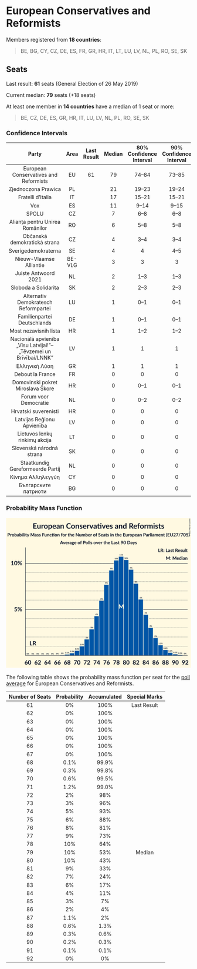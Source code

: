 # European Conservatives and Reformists

Members registered from **18 countries**:

> BE, BG, CY, CZ, DE, ES, FR, GR, HR, IT, LT, LU, LV, NL, PL, RO, SE, SK

## Seats

Last result: **61** seats (General Election of 26 May 2019)

Current median: **79** seats (+18 seats)

At least one member in **14 countries** have a median of 1 seat or more:

> BE, CZ, DE, ES, GR, HR, IT, LU, LV, NL, PL, RO, SE, SK

### Confidence Intervals

| Party | Area | Last Result | Median | 80% Confidence Interval | 90% Confidence Interval | 95% Confidence Interval | 99% Confidence Interval |
|:-----:|:----:|:-----------:|:------:|:-----------------------:|:-----------------------:|:-----------------------:|:-----------------------:|
| European Conservatives and Reformists | EU | 61 | 79 | 74–84 | 73–85 | 72–86 | 70–89 |
| Zjednoczona Prawica | PL | | 21 | 19–23 | 19–24 | 18–25 | 17–26 |
| Fratelli d’Italia | IT | | 17 | 15–21 | 15–21 | 14–21 | 14–21 |
| Vox | ES | | 11 | 9–14 | 9–15 | 9–15 | 8–16 |
| SPOLU | CZ | | 7 | 6–8 | 6–8 | 6–8 | 6–8 |
| Alianța pentru Unirea Românilor | RO | | 6 | 5–8 | 5–8 | 5–8 | 5–9 |
| Občanská demokratická strana | CZ | | 4 | 3–4 | 3–4 | 3–4 | 3–5 |
| Sverigedemokraterna | SE | | 4 | 4 | 4–5 | 4–5 | 3–5 |
| Nieuw-Vlaamse Alliantie | BE-VLG | | 3 | 3 | 3 | 3–4 | 3–4 |
| Juiste Antwoord 2021 | NL | | 2 | 1–3 | 1–3 | 1–3 | 1–3 |
| Sloboda a Solidarita | SK | | 2 | 2–3 | 2–3 | 2–3 | 2–3 |
| Alternativ Demokratesch Reformpartei | LU | | 1 | 0–1 | 0–1 | 0–1 | 0–1 |
| Familienpartei Deutschlands | DE | | 1 | 0–1 | 0–1 | 0–1 | 0–1 |
| Most nezavisnih lista | HR | | 1 | 1–2 | 1–2 | 1–2 | 1–2 |
| Nacionālā apvienība „Visu Latvijai!”–„Tēvzemei un Brīvībai/LNNK” | LV | | 1 | 1 | 1 | 1 | 1–2 |
| Ελληνική Λύση | GR | | 1 | 1 | 1 | 1 | 0–2 |
| Debout la France | FR | | 0 | 0 | 0 | 0 | 0 |
| Domovinski pokret Miroslava Škore | HR | | 0 | 0–1 | 0–1 | 0–1 | 0–1 |
| Forum voor Democratie | NL | | 0 | 0–2 | 0–2 | 0–2 | 0–2 |
| Hrvatski suverenisti | HR | | 0 | 0 | 0 | 0 | 0 |
| Latvijas Reģionu Apvienība | LV | | 0 | 0 | 0 | 0 | 0 |
| Lietuvos lenkų rinkimų akcija | LT | | 0 | 0 | 0 | 0 | 0–1 |
| Slovenská národná strana | SK | | 0 | 0 | 0 | 0 | 0–1 |
| Staatkundig Gereformeerde Partij | NL | | 0 | 0 | 0 | 0–1 | 0–1 |
| Κίνημα Αλληλεγγύη | CY | | 0 | 0 | 0 | 0 | 0 |
| Българските патриоти | BG | | 0 | 0 | 0 | 0 | 0 |

### Probability Mass Function

![Graph with seats probability mass function not yet produced](average-2022-04-30-seats-pmf-europeanconservativesandreformists.png "Seats Probability Mass Function")

The following table shows the probability mass function per seat for the [poll average](average-2022-04-30.html) for European Conservatives and Reformists.

| Number of Seats | Probability | Accumulated | Special Marks |
|:---------------:|:-----------:|:-----------:|:-------------:|
| 61 | 0% | 100% | Last Result |
| 62 | 0% | 100% |  |
| 63 | 0% | 100% |  |
| 64 | 0% | 100% |  |
| 65 | 0% | 100% |  |
| 66 | 0% | 100% |  |
| 67 | 0% | 100% |  |
| 68 | 0.1% | 99.9% |  |
| 69 | 0.3% | 99.8% |  |
| 70 | 0.6% | 99.5% |  |
| 71 | 1.2% | 99.0% |  |
| 72 | 2% | 98% |  |
| 73 | 3% | 96% |  |
| 74 | 5% | 93% |  |
| 75 | 6% | 88% |  |
| 76 | 8% | 81% |  |
| 77 | 9% | 73% |  |
| 78 | 10% | 64% |  |
| 79 | 10% | 53% | Median |
| 80 | 10% | 43% |  |
| 81 | 9% | 33% |  |
| 82 | 7% | 24% |  |
| 83 | 6% | 17% |  |
| 84 | 4% | 11% |  |
| 85 | 3% | 7% |  |
| 86 | 2% | 4% |  |
| 87 | 1.1% | 2% |  |
| 88 | 0.6% | 1.3% |  |
| 89 | 0.3% | 0.6% |  |
| 90 | 0.2% | 0.3% |  |
| 91 | 0.1% | 0.1% |  |
| 92 | 0% | 0% |  |


